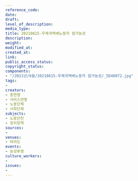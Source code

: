```yaml
---
reference_code: 
date: 
draft: 
level_of_description: 
media_type: 
title: 20210615-우체국택배노동자 점거농성
description: 
weight: 
modified_at: 
created_at: 
link: 
public_access_status: 
copyright_status: 
components:
- "/2021년/6월/20210615-우체국택배노동자 점거농성/_5D40072.jpg"
tags:
- 
creators:
- 총연맹
- 서비스연맹
- 노동단체
- 사회단체
subjects:
- 노동안전
- 정치정책
sources:
- 
venues:
- 여의도
events:
- 농성투쟁
culture_workers:
- 
issues:
- 
---
```

